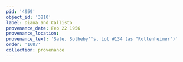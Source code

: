 ```yaml
---
pid: '4959'
object_id: '3810'
label: Diana and Callisto
provenance_date: Feb 22 1956
provenance_location:
provenance_text: 'Sale, Sotheby''s, Lot #134 (as "Rottenheimer")'
order: '1687'
collection: provenance
---
```

